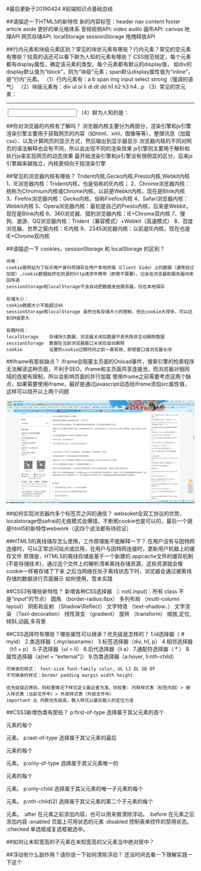 #最后更新于20190424
#前端知识点基础总结

##请描述一下HTML5的新特性
	新的内容标签：header nav content footer article aside
	更好的单元格体系
	音频视频API: video audio 
	画布API: canvas
	地理API
	网页存储API: localStorage sessionStorage
	拖拽释放API
	
##行内元素和块级元素区别？常见的块状元素有哪些？行内元素？常见的空元素有哪些？较真的话还可以看下鲜为人知的元素有哪些？
	CSS规范规定，每个元素都有display属性，确定该元素的类型，每个元素都有默认的display值，
	如div的display默认值为“block”，则为“块级”元素；span默认display属性值为“inline”，是“行内”元素。
	（1）行内元素有：a b span img input select strong（强调的语气）
	（2）块级元素有：div ul ol li dl dt dd h1 h2 h3 h4…p
	（3）常见的空元素：<br> <hr> <img> <input> <link> <meta>
	（4）鲜为人知的是：<area> <base> <col> <command> <embed> <keygen> <param> <source> <track> <wbr>

##你对浏览器的内核有了解吗？
	浏览器内核主要分为两部分，渲染引擎和js引擎
	渲染引擎主要用于获取网页的内容（如html、xml、图像等等）、整理讯息（加载css）、以及计算网页的显示方式，然后输出到显示器显示
	浏览器内核的不同对网页的语法解释也会有不同，所以会出现不同的渲染效果
	js引擎则主要用于解析和执行js来实现网页的动态效果
	最开始渲染引擎和js引擎没有很明显的区分，后来js引擎越来越独立，内核更倾向于指渲染引擎

##常见的浏览器内核有哪些？
	Trident内核,Gecko内核,Presto内核,Webkit内核
	1、IE浏览器内核：Trident内核，也是俗称的IE内核； 
	2、Chrome浏览器内核：统称为Chromium内核或Chrome内核，以前是Webkit内核，现在是Blink内核
	3、Firefox浏览器内核：Gecko内核，俗称Firefox内核
	4、Safari浏览器内核：Webkit内核
	5、Opera浏览器内核：最初是自己的Presto内核，后来是Webkit，现在是Blink内核 
	6、360浏览器、猎豹浏览器内核：IE+Chrome双内核
	7、搜狗、遨游、QQ浏览器内核：Trident（兼容模式）+Webkit（高速模式）
	8、百度浏览器、世界之窗内核：IE内核
	9、2345浏览器内核：以前是IE内核，现在也是IE+Chrome双内核

##请描述一下 cookies，sessionStorage 和 localStorage 的区别？
	
	作用：
	cookie是网站为了标示用户身份而储存在用户本地终端（Client Side）上的数据（通常经过加密）,cookie数据始终在同源的http请求中携带（即使不需要），记会在浏览器和服务器间来回传递
	sessionStorage和localStorage不会自动把数据发给服务器，仅在本地保存
	
	存储大小：
    cookie数据大小不能超过4k
    sessionStorage和localStorage 虽然也有存储大小的限制，但比cookie大得多，可以达到5M或更大
	
	有期时间：
    localStorage    存储持久数据，浏览器关闭后数据不丢失除非主动删除数据
    sessionStorage  数据在当前浏览器窗口关闭后自动删除
    cookie          设置的cookie过期时间之前一直有效，即使窗口或浏览器关闭
	
	
##iframe有那些缺点？
	iframe会阻塞主页面的Onload事件，搜索引擎的检索程序无法解读这种页面，不利于SEO，iframe和主页面共享连接池，而浏览器对相同域的连接有限制，所以会影响页面的并行加载
	使用iframe之前需要考虑这两个缺点，如果需要使用iframe，最好是通过javascript动态给iframe添加src属性值，这样可以绕开以上两个问题

![20190424记录位置](recordImg/20190424总结位置.png)

##如何实现浏览器内多个标签页之间的通信？
	websoket全双工协议的优势，localstorage但safrai的无痕模式会爆错，不断刷cookie也是可以的，最后一个就是html5的新特性webwork（这四个说法都有待验证）
	
##HTML5的离线储存怎么使用，工作原理能不能解释一下？
	在用户没有与因特网连接时，可以正常访问站点或应用，在用户与因特网连接时，更新用户机器上的缓存文件
	原理是，HTML5的离线存储是基于一个新建的.appcache文件的缓存机制(不是存储技术)，通过这个文件上的解析清单离线存储资源，这些资源就会像cookie一样被存储了下来
	之后当网络在处于离线状态下时，浏览器会通过被离线存储的数据进行页面展示
	如何使用，暂未实践
	
##CSS3有哪些新特性？
	新增各种CSS选择器  （: not(.input)：所有 class 不是“input”的节点）
	圆角          （border-radius:8px）
	多列布局      （multi-column layout）
	阴影和反射    （Shadow\Reflect）
	文字特效      （text-shadow、）
	文字渲染      （Text-decoration）
	线性渐变      （gradient）
	旋转          （transform）
	缩放,定位,倾斜,动画,多背景
	
##CSS选择符有哪些？哪些属性可以继承？优先级是怎样的？
	1.id选择器（ # myid）
	2.类选择器（.myclassname）
	3.标签选择器（div, h1, p）
	4.相邻选择器（h1 + p）
	5.子选择器（ul > li）
	6.后代选择器（li a）
	7.通配符选择器（ * ）
	8.属性选择器（a[rel = "external"]）
	9.伪类选择器（a:hover, li:nth-child）
	
	可继承的样式： font-size font-family color, UL LI DL DD DT
	不可继承的样式：border padding margin width height
	
	优先级就近原则，同权重情况下样式定义最近者为准，同权重: 内联样式表（标签内部）> 嵌入样式表（当前文件中）> 外部样式表（外部文件中）
	important 比 内联优先级高，载入样式以最后载入的定位为准
	
##CSS3新增伪类有那些？
	p:first-of-type 选择属于其父元素的首个 <p> 元素的每个 <p> 元素。
	p:last-of-type  选择属于其父元素的最后 <p> 元素的每个 <p> 元素。
	p:only-of-type  选择属于其父元素唯一的 <p> 元素的每个 <p> 元素。
	p:only-child    选择属于其父元素的唯一子元素的每个 <p> 元素。
	p:nth-child(2)  选择属于其父元素的第二个子元素的每个 <p> 元素。
	:after          在元素之前添加内容，也可以用来做清除浮动。
	:before         在元素之后添加内容
	:enabled        页面上可用状态的元素
	:disabled       控制表单控件的禁用状态。
	:checked        单选框或复选框被选中。

##如何让未知宽高的子元素在未知宽高的父元素当中绝对居中？
	
##浮动有什么副作用？请你说一下如何清除浮动？
	还没时间去看一下理解实践一下这个